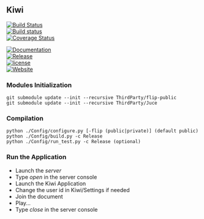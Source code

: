 ## Kiwi

[![Build Status](https://travis-ci.org/Musicoll/Kiwi.svg?branch=master)](https://travis-ci.org/Musicoll/Kiwi)  
[![Build status](https://ci.appveyor.com/api/projects/status/github/Musicoll/Kiwi?branch=master&svg=true)](https://ci.appveyor.com/project/CICM/kiwi)  
[![Coverage Status](https://coveralls.io/repos/github/Musicoll/Kiwi/badge.svg?branch=master)](https://coveralls.io/github/Musicoll/Kiwi?branch=master)  

[![Documentation](https://img.shields.io/badge/docs-doxygen-blue.svg)](http://musicoll.github.io/Kiwi/)  
[![Release](https://img.shields.io/github/release/Musicoll/Kiwi.svg)](https://github.com/Musicoll/Kiwi/releases)  
[![license](https://img.shields.io/github/license/Musicoll/Kiwi.svg?maxAge=2592000)](https://github.com/Musicoll/Kiwi/blob/master/LICENSE)  
[![Website](https://img.shields.io/website/http/shields.io.svg?maxAge=2592000)](http://musicoll.mshparisnord.org)


### Modules Initialization
```
git submodule update --init --recursive ThirdParty/flip-public
git submodule update --init --recursive ThirdParty/Juce
```

### Compilation
```
python ./Config/configure.py [-flip (public|private)] (default public)
python ./Config/build.py -c Release
python ./Config/run_test.py -c Release (optional)
```

### Run the Application
* Launch the *server*
* Type *open* in the server console
* Launch the Kiwi Application
* Change the user id in Kiwi/Settings if needed
* Join the document
* Play...
* Type *close* in the server console
